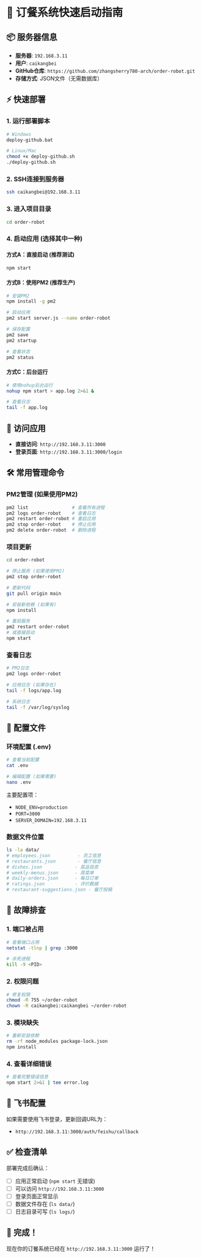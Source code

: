 # 🚀 订餐系统快速启动指南

## 📦 服务器信息
- **服务器**: `192.168.3.11`
- **用户**: `caikangbei`
- **GitHub仓库**: `https://github.com/zhangsherry780-arch/order-robot.git`
- **存储方式**: JSON文件（无需数据库）

## ⚡ 快速部署

### 1. 运行部署脚本
```bash
# Windows
deploy-github.bat

# Linux/Mac
chmod +x deploy-github.sh
./deploy-github.sh
```

### 2. SSH连接到服务器
```bash
ssh caikangbei@192.168.3.11
```

### 3. 进入项目目录
```bash
cd order-robot
```

### 4. 启动应用 (选择其中一种)

#### 方式A：直接启动 (推荐测试)
```bash
npm start
```

#### 方式B：使用PM2 (推荐生产)
```bash
# 安装PM2
npm install -g pm2

# 启动应用
pm2 start server.js --name order-robot

# 保存配置
pm2 save
pm2 startup

# 查看状态
pm2 status
```

#### 方式C：后台运行
```bash
# 使用nohup后台运行
nohup npm start > app.log 2>&1 &

# 查看日志
tail -f app.log
```

## 🎯 访问应用

- **直接访问**: `http://192.168.3.11:3000`
- **登录页面**: `http://192.168.3.11:3000/login`

## 🛠️ 常用管理命令

### PM2管理 (如果使用PM2)
```bash
pm2 list                # 查看所有进程
pm2 logs order-robot    # 查看日志
pm2 restart order-robot # 重启应用
pm2 stop order-robot    # 停止应用
pm2 delete order-robot  # 删除进程
```

### 项目更新
```bash
cd order-robot

# 停止服务 (如果使用PM2)
pm2 stop order-robot

# 更新代码
git pull origin main

# 安装新依赖 (如果有)
npm install

# 重启服务
pm2 restart order-robot
# 或直接启动
npm start
```

### 查看日志
```bash
# PM2日志
pm2 logs order-robot

# 应用日志 (如果存在)
tail -f logs/app.log

# 系统日志
tail -f /var/log/syslog
```

## 🔧 配置文件

### 环境配置 (.env)
```bash
# 查看当前配置
cat .env

# 编辑配置 (如果需要)
nano .env
```

主要配置项：
- `NODE_ENV=production`
- `PORT=3000`
- `SERVER_DOMAIN=192.168.3.11`

### 数据文件位置
```bash
ls -la data/
# employees.json          - 员工信息
# restaurants.json        - 餐厅信息
# dishes.json            - 菜品信息
# weekly-menus.json      - 周菜单
# daily-orders.json      - 每日订单
# ratings.json           - 评价数据
# restaurant-suggestions.json - 餐厅投稿
```

## 🚨 故障排查

### 1. 端口被占用
```bash
# 查看端口占用
netstat -tlnp | grep :3000

# 杀死进程
kill -9 <PID>
```

### 2. 权限问题
```bash
# 修复权限
chmod -R 755 ~/order-robot
chown -R caikangbei:caikangbei ~/order-robot
```

### 3. 模块缺失
```bash
# 重新安装依赖
rm -rf node_modules package-lock.json
npm install
```

### 4. 查看详细错误
```bash
# 查看完整错误信息
npm start 2>&1 | tee error.log
```

## 📱 飞书配置

如果需要使用飞书登录，更新回调URL为：
- `http://192.168.3.11:3000/auth/feishu/callback`

## ✅ 检查清单

部署完成后确认：

- [ ] 应用正常启动 (`npm start` 无错误)
- [ ] 可以访问 `http://192.168.3.11:3000`
- [ ] 登录页面正常显示
- [ ] 数据文件存在 (`ls data/`)
- [ ] 日志目录可写 (`ls logs/`)

## 🎉 完成！

现在你的订餐系统已经在 `http://192.168.3.11:3000` 运行了！